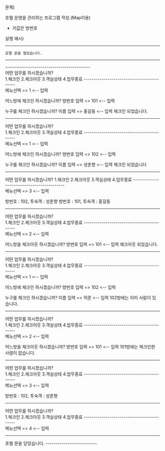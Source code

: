 문제)

호텔 운영을 관리하는 프로그램 작성.(Map이용)
 - 키값은 방번호 
 
실행 예시)


  --------------------------
    호텔 문을 열었습니다.
  --------------------------

  ------------------------------------------- <br>
  어떤 업무를 하시겠습니까? <br>
  1.체크인  2.체크아웃 3.객실상태 4.업무종료
  ------------------------------------------- <br>
  메뉴선택 => 1 <-- 입력

  어느방에 체크인 하시겠습니까?
  방번호 입력 => 101 <-- 입력

  누구를 체크인 하시겠습니까?
  이름 입력 => 홍길동 <-- 입력
  체크인 되었습니다.

  -------------------------------------------
  어떤 업무를 하시겠습니까? <br>
  1.체크인  2.체크아웃 3.객실상태 4.업무종료
  ------------------------------------------- <br>
  메뉴선택 => 1 <-- 입력

  어느방에 체크인 하시겠습니까?
  방번호 입력 => 102 <-- 입력

  누구를 체크인 하시겠습니까?
  이름 입력 => 성춘향 <-- 입력
  체크인 되었습니다

  -------------------------------------------
  어떤 업무를 하시겠습니까?
  1.체크인  2.체크아웃 3.객실상태 4.업무종료
  ------------------------------------------- <br>
  메뉴선택 => 3 <-- 입력

  방번호 : 102, 투숙객 : 성춘향
  방번호 : 101, 투숙객 : 홍길동

  -------------------------------------------
  어떤 업무를 하시겠습니까? <br>
  1.체크인  2.체크아웃 3.객실상태 4.업무종료
  ------------------------------------------- <br>
  메뉴선택 => 2 <-- 입력

  어느방을 체크아웃 하시겠습니까?
  방번호 입력 => 101 <-- 입력
  체크아웃 되었습니다.

  -------------------------------------------
  어떤 업무를 하시겠습니까? <br>
  1.체크인  2.체크아웃 3.객실상태 4.업무종료
  ------------------------------------------- <br>
  메뉴선택 => 1 <-- 입력 <br>

  어느방에 체크인 하시겠습니까?
  방번호 입력 => 102 <-- 입력

  누구를 체크인 하시겠습니까?
  이름 입력 => 허준 <-- 입력
  102방에는 이미 사람이 있습니다.

  ------------------------------------------- 
  어떤 업무를 하시겠습니까? <br>
  1.체크인  2.체크아웃 3.객실상태 4.업무종료
  ------------------------------------------- <br>
  메뉴선택 => 2 <-- 입력
  
  어느방을 체크아웃 하시겠습니까?
  방번호 입력 => 101 <-- 입력
  101방에는 체크인한 사람이 없습니다.

  -------------------------------------------
  어떤 업무를 하시겠습니까? <br>
  1.체크인  2.체크아웃 3.객실상태 4.업무종료
  ------------------------------------------- <br>
  메뉴선택 => 3 <-- 입력

  방번호 : 102, 투숙객 : 성춘향

  -------------------------------------------
  어떤 업무를 하시겠습니까? <br>
  1.체크인  2.체크아웃 3.객실상태 4.업무종료
  ------------------------------------------- <br>
  메뉴선택 => 4 <-- 입력

  --------------------------
  호텔 문을 닫았습니다.
  -------------------------- <br>


 <br>